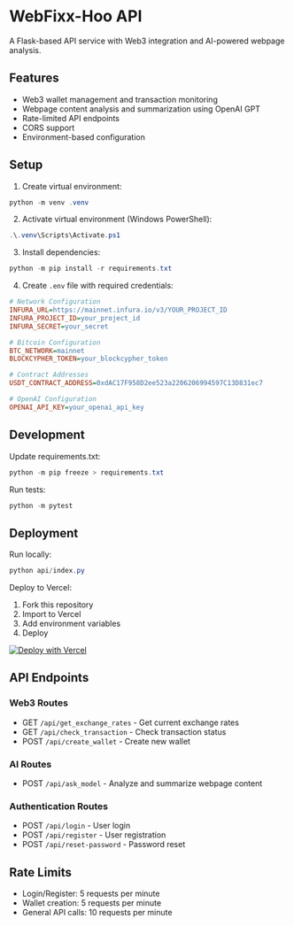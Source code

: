# WebFixx-Hoo API

A Flask-based API service with Web3 integration and AI-powered webpage analysis.

## Features
- Web3 wallet management and transaction monitoring
- Webpage content analysis and summarization using OpenAI GPT
- Rate-limited API endpoints
- CORS support
- Environment-based configuration

## Setup

1. Create virtual environment:
```powershell
python -m venv .venv
```

2. Activate virtual environment (Windows PowerShell):
```powershell
.\.venv\Scripts\Activate.ps1
```

3. Install dependencies:
```powershell
python -m pip install -r requirements.txt
```

4. Create `.env` file with required credentials:
```ini
# Network Configuration
INFURA_URL=https://mainnet.infura.io/v3/YOUR_PROJECT_ID
INFURA_PROJECT_ID=your_project_id
INFURA_SECRET=your_secret

# Bitcoin Configuration
BTC_NETWORK=mainnet
BLOCKCYPHER_TOKEN=your_blockcypher_token

# Contract Addresses
USDT_CONTRACT_ADDRESS=0xdAC17F958D2ee523a2206206994597C13D831ec7

# OpenAI Configuration
OPENAI_API_KEY=your_openai_api_key
```

## Development

Update requirements.txt:
```powershell
python -m pip freeze > requirements.txt
```

Run tests:
```powershell
python -m pytest
```

## Deployment

Run locally:
```powershell
python api/index.py
```

Deploy to Vercel:
1. Fork this repository
2. Import to Vercel
3. Add environment variables
4. Deploy

[![Deploy with Vercel](https://vercel.com/button)](https://vercel.com/new/clone?repository-url=https%3A%2F%2Fgithub.com%2Fyourusername%2FWebFixx-Hoo)

## API Endpoints

### Web3 Routes
- GET `/api/get_exchange_rates` - Get current exchange rates
- GET `/api/check_transaction` - Check transaction status
- POST `/api/create_wallet` - Create new wallet

### AI Routes
- POST `/api/ask_model` - Analyze and summarize webpage content

### Authentication Routes
- POST `/api/login` - User login
- POST `/api/register` - User registration
- POST `/api/reset-password` - Password reset

## Rate Limits
- Login/Register: 5 requests per minute
- Wallet creation: 5 requests per minute
- General API calls: 10 requests per minute
